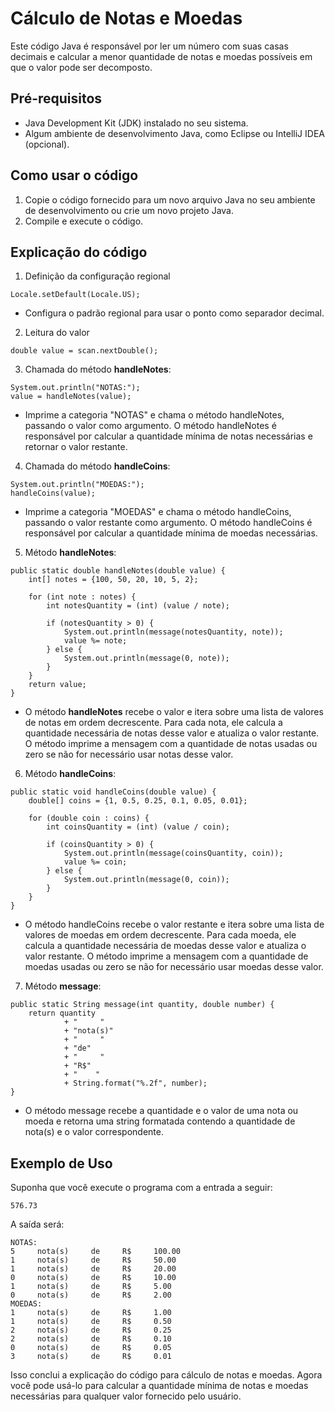 # Cálculo de Notas e Moedas

Este código Java é responsável por ler um número com suas casas decimais e calcular a menor quantidade de notas e moedas possíveis em que o valor pode ser decomposto.

## Pré-requisitos
- Java Development Kit (JDK) instalado no seu sistema.
- Algum ambiente de desenvolvimento Java, como Eclipse ou IntelliJ IDEA (opcional).

## Como usar o código

1. Copie o código fornecido para um novo arquivo Java no seu ambiente de desenvolvimento ou crie um novo projeto Java.
2. Compile e execute o código.

## Explicação do código
 1. Definição da configuração regional 
 ```
Locale.setDefault(Locale.US);
```
- Configura o padrão regional para usar o ponto como separador decimal.

2. Leitura do valor
 ```
double value = scan.nextDouble();
```
3. Chamada do método **handleNotes**:
```
System.out.println("NOTAS:");
value = handleNotes(value);
```
- Imprime a categoria "NOTAS" e chama o método handleNotes, passando o valor como argumento. O método handleNotes é responsável por calcular a quantidade mínima de notas necessárias e retornar o valor restante.
4. Chamada do método **handleCoins**:
```
System.out.println("MOEDAS:");
handleCoins(value);
```
- Imprime a categoria "MOEDAS" e chama o método handleCoins, passando o valor restante como argumento. O método handleCoins é responsável por calcular a quantidade mínima de moedas necessárias.

5. Método **handleNotes**:
```
public static double handleNotes(double value) {
    int[] notes = {100, 50, 20, 10, 5, 2};

    for (int note : notes) {
        int notesQuantity = (int) (value / note);

        if (notesQuantity > 0) {
            System.out.println(message(notesQuantity, note));
            value %= note;
        } else {
            System.out.println(message(0, note));
        }
    }
    return value;
}
```
- O método **handleNotes** recebe o valor e itera sobre uma lista de valores de notas em ordem decrescente. Para cada nota, ele calcula a quantidade necessária de notas desse valor e atualiza o valor restante. O método imprime a mensagem com a quantidade de notas usadas ou zero se não for necessário usar notas desse valor.

6. Método **handleCoins**:
```
public static void handleCoins(double value) {
    double[] coins = {1, 0.5, 0.25, 0.1, 0.05, 0.01};

    for (double coin : coins) {
        int coinsQuantity = (int) (value / coin);

        if (coinsQuantity > 0) {
            System.out.println(message(coinsQuantity, coin));
            value %= coin;
        } else {
            System.out.println(message(0, coin));
        }
    }
}
```
- O método handleCoins recebe o valor restante e itera sobre uma lista de valores de moedas em ordem decrescente. Para cada moeda, ele calcula a quantidade necessária de moedas desse valor e atualiza o valor restante. O método imprime a mensagem com a quantidade de moedas usadas ou zero se não for necessário usar moedas desse valor.

7. Método **message**:
```
public static String message(int quantity, double number) {
    return quantity
            + "     "
            + "nota(s)"
            + "     "
            + "de"
            + "     "
            + "R$"
            + "    "
            + String.format("%.2f", number);
}
```
- O método message recebe a quantidade e o valor de uma nota ou moeda e retorna uma string formatada contendo a quantidade de nota(s) e o valor correspondente.

## Exemplo de Uso
Suponha que você execute o programa com a entrada a seguir:
```
576.73
```

A saída será:

```
NOTAS:
5     nota(s)     de     R$     100.00
1     nota(s)     de     R$     50.00
1     nota(s)     de     R$     20.00
0     nota(s)     de     R$     10.00
1     nota(s)     de     R$     5.00
0     nota(s)     de     R$     2.00
MOEDAS:
1     nota(s)     de     R$     1.00
1     nota(s)     de     R$     0.50
2     nota(s)     de     R$     0.25
2     nota(s)     de     R$     0.10
0     nota(s)     de     R$     0.05
3     nota(s)     de     R$     0.01
```

Isso conclui a explicação do código para cálculo de notas e moedas. Agora você pode usá-lo para calcular a quantidade mínima de notas e moedas necessárias para qualquer valor fornecido pelo usuário.
